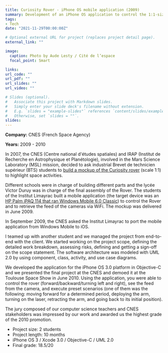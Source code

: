 ```yaml
---
title: Curiosity Rover - iPhone OS mobile application (2009)
summary: Development of an iPhone OS application to control the 1:1-size replica of the Curiosity Rover
tags:
- Tech
date: "2021-11-29T00:00:00Z"

# Optional external URL for project (replaces project detail page).
external_link: ""

image:
  caption: Photo by Aude Lesty / Cité de l’espace
  focal_point: Smart

links:
url_code: ""
url_pdf: ""
url_slides: ""
url_video: ""

# Slides (optional).
#   Associate this project with Markdown slides.
#   Simply enter your slide deck's filename without extension.
#   E.g. `slides = "example-slides"` references `content/slides/example-slides.md`.
#   Otherwise, set `slides = ""`.
slides: 
---
```


**Company:** CNES (French Space Agency)

**Years:** 2009 - 2010

In 2007, the CNES (Centre national d'études spatiales) and IRAP (Institut de Recherche en Astrophysique et Planétologie), involved in the Mars Science Laboratory (MSL) mission, decided to ask industrial Brevet de technicien supérieur (BTS) students to [build a mockup of the Curiosity rover](https://msl-curiosity.cnes.fr/en/MSL/A_proj_etud.htm) (scale 1:1) to highlight space activities.

Different schools were in charge of building different parts and the lycée Victor Duruy was in charge of the final assembly of the Rover. The students of the Institut Limayrac built a mobile application (the target device was an [HP Palm iPAQ 114 that ran Windows Mobile 6.0 Classic](https://msl-curiosity.cnes.fr/sites/default/files/migration/smsc/msl-curiosity/icons/maquette_controle2.png)) to control the Rover and to retrieve the feed of the cameras via WiFi. The mockup was delivered in June 2009.

In September 2009, the CNES asked the Institut Limayrac to port the mobile application from Windows Mobile to iOS.

I teamed up with another student and we managed the project from end-to-end with the client. We started working on the project scope, defining the detailed work breakdown, assessing risks, defining and getting a sign-off on the scope statement. The software architecture was modeled with UML 2.0 by using component, class, activity, and use case diagrams.

We developed the application for the iPhone OS 3.0 platform in Objective-C and we presented the final project at the CNES and demoed it at the Toulouse Space Show in June 2010. Using the application, you were able to control the rover (forward/backward/turning left and right), see the feed from the camera, and execute preset scenarios (one of them was the following: moving forward for a determined period, deploying the arm, turning on the laser, retracting the arm, and going back to its initial position).

The jury composed of our computer science teachers and CNES stakeholders was impressed by our work and awarded us the highest grade of the 2010 promotion.

- Project size: 2 students
- Project length: 10 months
- iPhone OS 3 / Xcode 3.0 / Objective-C / UML 2.0
- Final grade: 18.5/20